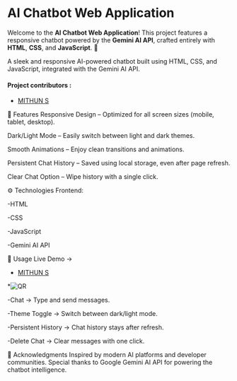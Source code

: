 # AI Chatbot Web Application 

Welcome to the **AI Chatbot Web Application**! This project features a responsive chatbot powered by the **Gemini AI API**, crafted entirely with **HTML**, **CSS**, and **JavaScript**. 🌟

A sleek and responsive AI-powered chatbot built using HTML, CSS, and JavaScript, integrated with the Gemini AI API.

<h4>Project contributors :</h4>

 * [ MITHUN S](https://github.com/ST-MITHUN) <br/>

 
🚀 Features Responsive Design – Optimized for all screen sizes (mobile, tablet, desktop).

Dark/Light Mode – Easily switch between light and dark themes.

Smooth Animations – Enjoy clean transitions and animations.

Persistent Chat History – Saved using local storage, even after page refresh.

Clear Chat Option – Wipe history with a single click.

⚙️ Technologies Frontend:

-HTML

-CSS

-JavaScript

-Gemini AI API

📝 Usage Live Demo →
 * [ MITHUN S](chatbot-stdm.netlify.app) <br/>


 *![QR](https://github.com/user-attachments/assets/2b57220a-c28d-4157-960e-17f4dc3843a2)



-Chat → Type and send messages.

-Theme Toggle → Switch between dark/light mode.

-Persistent History → Chat history stays after refresh.

-Delete Chat → Clear messages with one click.

🙏 Acknowledgments Inspired by modern AI platforms and developer communities. Special thanks to Google Gemini AI API for powering the chatbot intelligence.














